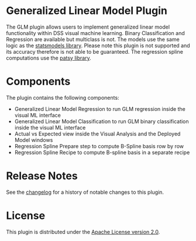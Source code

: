# Generalized Linear Model Plugin
The GLM plugin allows users to implement generalized linear model functionality within DSS visual machine learning.
Binary Classification and Regression are available but multiclass is not. The models use the same logic as the 
[statsmodels library](https://www.statsmodels.org/stable/glm.html). Please note this plugin is not supported 
and its accuracy therefore is not able to be guaranteed. The regression spline computations use the [patsy library](https://patsy.readthedocs.io/en/latest/spline-regression.html).

# Components

The plugin contains the following components:
- Generalized Linear Model Regression to run GLM regression inside the visual ML interface
- Generalized Linear Model Classification to run GLM binary classification inside the visual ML interface
- Actual vs Expected view inside the Visual Analysis and the Deployed Model windows
- Regression Spline Prepare step to compute B-Spline basis row by row
- Regression Spline Recipe to compute B-spline basis in a separate recipe

# Release Notes

See the [changelog](CHANGELOG.md) for a history of notable changes to this plugin.

# License

This plugin is distributed under the [Apache License version 2.0](LICENSE).